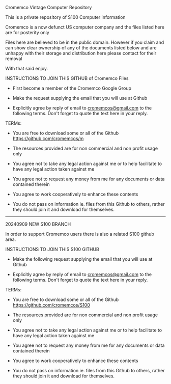 Cromemco Vintage Computer Repository

This is a private repository of S100 Computer information

Cromemco is a now defunct US computer company and the files listed here are for posterity only

Files here are believed to be in the public domain. However if you claim and can show clear ownership of any of the documents listed below and are unhappy with their storage and distribution here please contact for their removal

With that said enjoy.

INSTRUCTIONS TO JOIN THIS GITHUB of Cromemco Files

- First become a member of the Cromemco Google Group

- Make the request supplying the email that you will use at Github

- Explicitly agree by reply of email to cromemcos@gmail.com to the following terms.   Don't forget to quote the text here in your reply.

TERMs:

- You are free to download some or all of the Github https://github.com/cromemcos/m

- The resources provided are for non commercial and non profit usage only

- You agree not to take any legal action against me or to help facilitate to have any legal action taken against me

- You agree not to request any money from me for any documents or data contained therein

- You agree to work cooperatively to enhance these contents

- You do not pass on information ie. files from this Github to others, rather they should join it and download for themselves.


------------
20240909  NEW S100 BRANCH

In order to support Cromemco users there is also a related S100 github area.



INSTRUCTIONS TO JOIN THIS S100 GITHUB 


- Make the following request supplying the email that you will use at Github

- Explicitly agree by reply of email to cromemcos@gmail.com to the following terms.   Don't forget to quote the text here in your reply.

TERMs:

- You are free to download some or all of the Github https://github.com/cromemcos/S100

- The resources provided are for non commercial and non profit usage only

- You agree not to take any legal action against me or to help facilitate to have any legal action taken against me

- You agree not to request any money from me for any documents or data contained therein

- You agree to work cooperatively to enhance these contents

- You do not pass on information ie. files from this Github to others, rather they should join it and download for themselves.